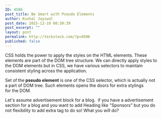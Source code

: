 ```yaml
---
ID: 4506
post_title: Be Smart with Pseudo Elements
author: Kushal Jayswal
post_date: 2015-12-19 08:30:39
post_excerpt: ""
layout: post
permalink: http://teckstack.com/?p=4506
published: false
---
```

CSS holds the power to apply the styles on the HTML elements. These elements are part of the DOM tree structure. We can directly apply styles to the DOM elements but in CSS, we have various selectors to maintain consistent styling across the application.

Set of<strong> </strong>the<strong> pseudo element</strong> is one of the CSS selector, which is actually not a part of DOM tree. Such elements opens the doors for extra stylings for the DOM.

Let's assume advertisement block for a blog.  if you have a advertisement section for a blog and you want to add Heading like "Sponsors" but you do not flexibility to add extra tag to do so! What you will do?